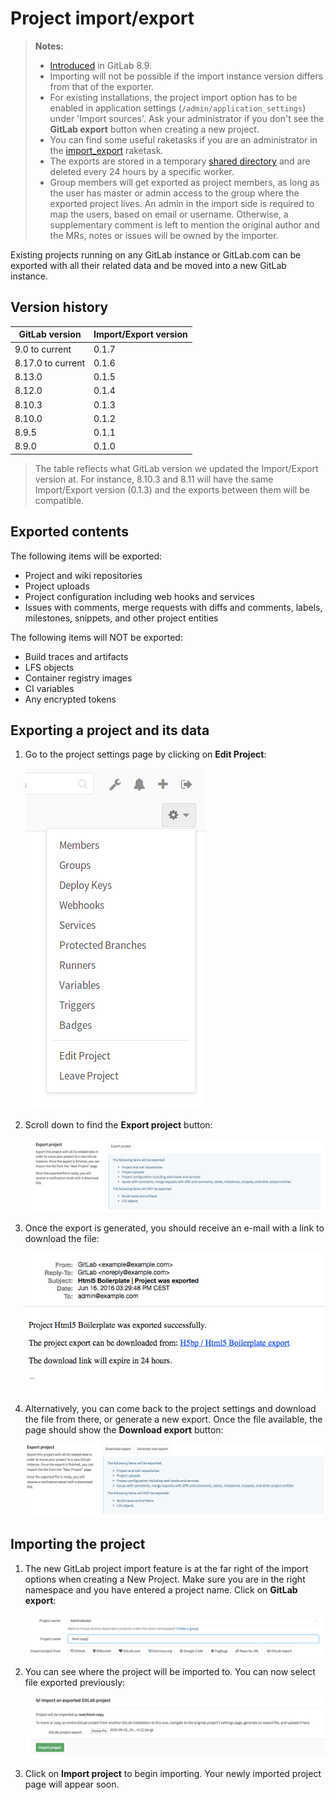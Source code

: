 # Project import/export

>**Notes:**
>
>  - [Introduced][ce-3050] in GitLab 8.9.
>  - Importing will not be possible if the import instance version differs from
>    that of the exporter.
>  - For existing installations, the project import option has to be enabled in
>    application settings (`/admin/application_settings`) under 'Import sources'.
>    Ask your administrator if you don't see the **GitLab export** button when
>    creating a new project.
>  - You can find some useful raketasks if you are an administrator in the
>    [import_export](../../../administration/raketasks/project_import_export.md)
>    raketask.
>  - The exports are stored in a temporary [shared directory][tmp] and are deleted
>    every 24 hours by a specific worker.
>  - Group members will get exported as project members, as long as the user has
>    master or admin access to the group where the exported project lives. An admin
>    in the import side is required to map the users, based on email or username.
>    Otherwise, a supplementary comment is left to mention the original author and
>    the MRs, notes or issues will be owned by the importer.

Existing projects running on any GitLab instance or GitLab.com can be exported
with all their related data and be moved into a new GitLab instance.

## Version history

| GitLab version | Import/Export version |
| -------- | -------- |
| 9.0 to current | 0.1.7    |
| 8.17.0 to current  | 0.1.6    |
| 8.13.0   | 0.1.5    |
| 8.12.0   | 0.1.4    |
| 8.10.3   | 0.1.3    |
| 8.10.0   | 0.1.2    |
| 8.9.5    | 0.1.1    |
| 8.9.0    | 0.1.0    |

 > The table reflects what GitLab version we updated the Import/Export version at.
 > For instance, 8.10.3 and 8.11 will have the same Import/Export version (0.1.3)
 > and the exports between them will be compatible.

## Exported contents

The following items will be exported:

- Project and wiki repositories
- Project uploads
- Project configuration including web hooks and services
- Issues with comments, merge requests with diffs and comments, labels, milestones, snippets,
  and other project entities

The following items will NOT be exported:

- Build traces and artifacts
- LFS objects
- Container registry images
- CI variables
- Any encrypted tokens

## Exporting a project and its data

1. Go to the project settings page by clicking on **Edit Project**:

    ![Project settings button](img/settings_edit_button.png)

1. Scroll down to find the **Export project** button:

    ![Export button](img/import_export_export_button.png)

1. Once the export is generated, you should receive an e-mail with a link to
   download the file:

    ![Email download link](img/import_export_mail_link.png)

1. Alternatively, you can come back to the project settings and download the
   file from there, or generate a new export. Once the file available, the page
   should show the **Download export** button:

    ![Download export](img/import_export_download_export.png)

## Importing the project

1. The new GitLab project import feature is at the far right of the import
   options when creating a New Project. Make sure you are in the right namespace
   and you have entered a project name. Click on **GitLab export**:

    ![New project](img/import_export_new_project.png)

1. You can see where the project will be imported to. You can now select file
   exported previously:

    ![Select file](img/import_export_select_file.png)

1. Click on **Import project** to begin importing. Your newly imported project
   page will appear soon.

[ce-3050]: https://gitlab.com/gitlab-org/gitlab-ce/issues/3050
[tmp]: ../../../development/shared_files.md
